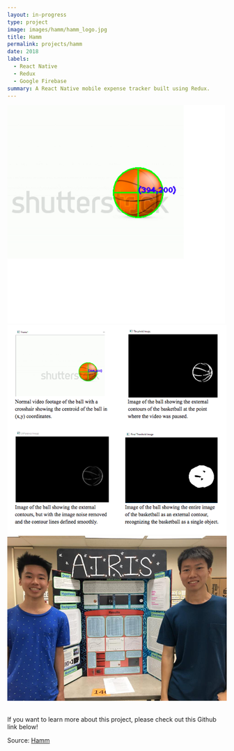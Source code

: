 ```yaml
---
layout: in-progress
type: project
image: images/hamm/hamm_logo.jpg
title: Hamm
permalink: projects/hamm
date: 2018
labels:
  - React Native
  - Redux
  - Google Firebase
summary: A React Native mobile expense tracker built using Redux.
---
```

<img class class="ui medium right floated rounded image" src="../images/airisdot.png">

<img src="../images/airispic.png">


<br>
<img class class="ui medium left floated rounded image" src="../images/airisgroup.jpg">
<br>
<br>


If you want to learn more about this project, please check out this Github link below!

Source: <a href="https://github.com/fpang0502/Hamm"><i class="large github icon"></i>Hamm</a>
